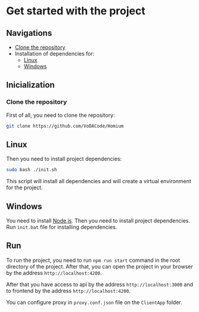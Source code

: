 # Get started with the project

## Navigations

* [Clone the repository](#clone-the-repository)
* Installation of dependencies for:
  * [Linux](#linux)
  * [Windows](#windows)

## Inicialization

### Clone the repository

First of all, you need to clone the repository:

```bash
git clone https://github.com/VoDACode/Homium
```

## Linux

Then you need to install project dependencies:

```bash
sudo bash ./init.sh
```

This script will install all dependencies and will create a virtual environment for the project.

## Windows

You need to install [Node.js](https://nodejs.org/). Then you need to install project dependencies. Run `init.bat` file for installing dependencies.

## Run

To run the project, you need to run `npm run start` command in the root directory of the project. After that, you can open the project in your browser by the address `http://localhost:4200`.

After that you have access to api by the address `http://localhost:3000` and to frontend by the address `http://localhost:4200`.

You can configure proxy in `proxy.conf.json` file on the `ClientApp` folder.
